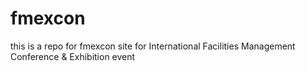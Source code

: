 # fmexcon
this is a repo for fmexcon site for International Facilities Management Conference &amp; Exhibition event
